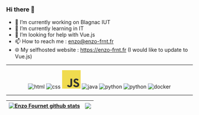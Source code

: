 ### Hi there 👋

- 🔭 I’m currently working on Blagnac IUT
- 🌱 I’m currently learning in IT
- 🤔 I’m looking for help with Vue.js
- 📫 How to reach me : enzo@enzo-frnt.fr
- 🌐 My selfhosted website : https://enzo-frnt.fr (I would like to update to Vue.js)

---
<p align="center">
<img height="50" alt="html" src="https://www.vectorlogo.zone/logos/w3_html5/w3_html5-icon.svg">
<img height="50" alt="css" src="https://www.vectorlogo.zone/logos/w3_css/w3_css-icon.svg">
<img height="50" alt="javascript" src="https://raw.githubusercontent.com/github/explore/80688e429a7d4ef2fca1e82350fe8e3517d3494d/topics/javascript/javascript.png">
<img height="50" alt="java" src="https://www.vectorlogo.zone/logos/java/java-icon.svg">
<img height="50" alt="python" src="https://www.vectorlogo.zone/logos/python/python-icon.svg">
<img height="50" alt="python" src="https://uxwing.com/wp-content/themes/uxwing/download/brands-and-social-media/c-program-icon.svg">
<img height="50" alt="docker" src="https://www.vectorlogo.zone/logos/docker/docker-icon.svg">
</p>

---

| <a href="https://github.com/enzofrnt/github-readme-stats#gh-dark-mode-only"><img align="center" src="https://github-readme-stats.vercel.app/api?username=enzofrnt&show_icons=true&include_all_commits=true&theme=buefy&hide_border=true#gh-dark-mode-only" alt="Enzo Fournet github stats" /></a> | <a href="https://github.com/enzofrnt/github-readme-stats"><img align="center" src="https://github-readme-stats.vercel.app/api/top-langs/?username=enzofrnt&layout=compact&theme=buefy&hide_border=true" /></a> |
| ------------- | ------------- |
